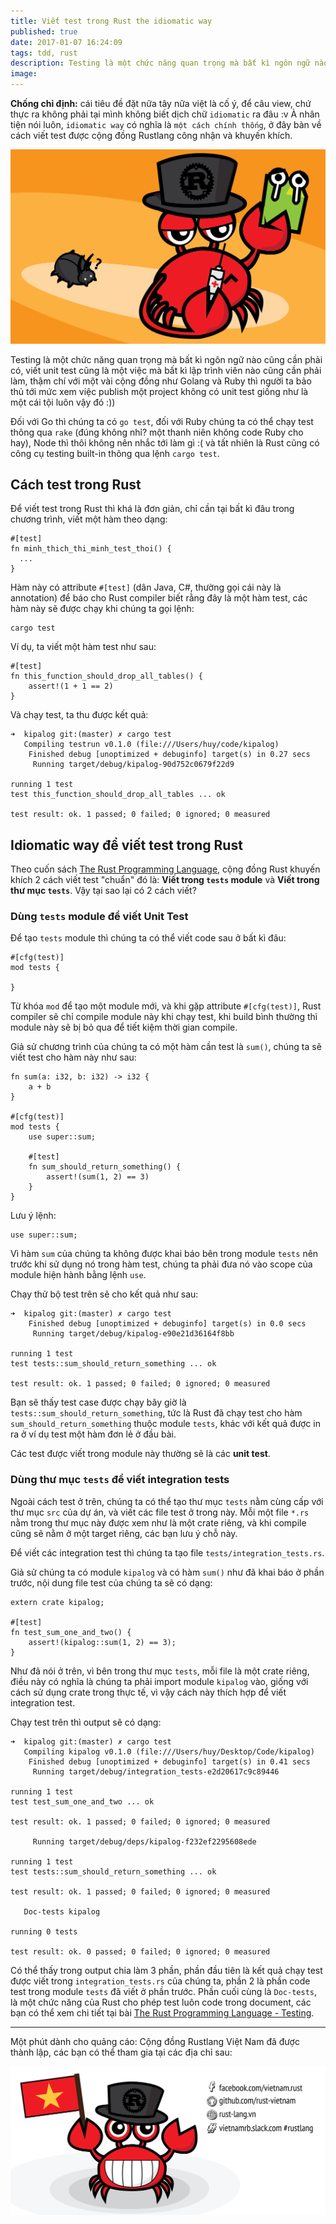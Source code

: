 ```yaml
---
title: Viết test trong Rust the idiomatic way
published: true
date: 2017-01-07 16:24:09
tags: tdd, rust
description: Testing là một chức năng quan trọng mà bất kì ngôn ngữ nào cũng cần phải có, viết unit test cũng là một việc mà bất kì lập trình viên nào cũng cần phải làm, thậm chí với một vài cộng đồng như Golang và Ruby thì người ta bảo thủ tới mức xem việc publish một project không có unit test giống như là một cái tội luôn vậy đó :)) 
image:
---
```

**Chống chỉ định:** cái tiêu đề đặt nữa tây nữa việt là cố ý, để câu view, chứ thực ra không phải tại mình không biết dịch chữ `idiomatic` ra đâu :v À nhân tiện nói luôn, `idiomatic way` có nghĩa là `một cách chính thống`, ở đây bàn về cách viết test được cộng đồng Rustlang công nhận và khuyến khích.

![](img/rustlang-vietnam-comic.png)

Testing là một chức năng quan trọng mà bất kì ngôn ngữ nào cũng cần phải có, viết unit test cũng là một việc mà bất kì lập trình viên nào cũng cần phải làm, thậm chí với một vài cộng đồng như Golang và Ruby thì người ta bảo thủ tới mức xem việc publish một project không có unit test giống như là một cái tội luôn vậy đó :)) 

Đối với Go thì chúng ta có `go test`, đối với Ruby chúng ta có thể chạy test thông qua `rake` (đúng không nhỉ? một thanh niên không code Ruby cho hay), Node thì thôi không nên nhắc tới làm gì :( và tất nhiên là Rust cũng có công cụ testing built-in thông qua lệnh `cargo test`.

## Cách test trong Rust

Để viết test trong Rust thì khá là đơn giản, chỉ cần tại bất kì đâu trong chương trình, viết một hàm theo dạng:

```
#[test]
fn minh_thich_thi_minh_test_thoi() {
  ...
}
```

Hàm này có attribute `#[test]` (dân Java, C#, thường gọi cái này là annotation) để báo cho Rust compiler biết rằng đây là một hàm test, các hàm này sẽ được chạy khi chúng ta gọi lệnh:

```
cargo test
```

Ví dụ, ta viết một hàm test như sau:

```
#[test]
fn this_function_should_drop_all_tables() {
    assert!(1 + 1 == 2)
}
```

Và chạy test, ta thu được kết quả:

```
➜  kipalog git:(master) ✗ cargo test
   Compiling testrun v0.1.0 (file:///Users/huy/code/kipalog)
    Finished debug [unoptimized + debuginfo] target(s) in 0.27 secs
     Running target/debug/kipalog-90d752c0679f22d9

running 1 test
test this_function_should_drop_all_tables ... ok

test result: ok. 1 passed; 0 failed; 0 ignored; 0 measured

```

## Idiomatic way để viết test trong Rust

Theo cuốn sách [The Rust Programming Language](https://doc.rust-lang.org/book/testing.html), cộng đồng Rust khuyến khích 2 cách viết test "chuẩn" đó là: **Viết trong `tests` module** và **Viết trong thư mục `tests`**. Vậy tại sao lại có 2 cách viết?

### Dùng `tests` module để viết Unit Test

Để tạo `tests` module thì chúng ta có thể viết code sau ở bất kì đâu:

```
#[cfg(test)]
mod tests {
 
}
```

Từ khóa `mod` để tạo một module mới, và khi gặp attribute `#[cfg(test)]`, Rust compiler sẽ chỉ compile module này khi chạy test, khi build bình thường thì module này sẽ bị bỏ qua để tiết kiệm thời gian compile.

Giả sử chương trình của chúng ta có một hàm cần test là `sum()`, chúng ta sẽ viết test cho hàm này như sau:

```
fn sum(a: i32, b: i32) -> i32 {
    a + b
}

#[cfg(test)]
mod tests {
    use super::sum;

    #[test]
    fn sum_should_return_something() {
        assert!(sum(1, 2) == 3)
    }
}
```

Lưu ý lệnh:

```
use super::sum;
```

Vì hàm `sum` của chúng ta không được khai báo bên trong module `tests` nên trước khi sử dụng nó trong hàm test, chúng ta phải đưa nó vào scope của module hiện hành bằng lệnh `use`.

Chạy thử bộ test trên sẽ cho kết quả như sau:

```
➜  kipalog git:(master) ✗ cargo test
    Finished debug [unoptimized + debuginfo] target(s) in 0.0 secs
     Running target/debug/kipalog-e90e21d36164f8bb

running 1 test
test tests::sum_should_return_something ... ok

test result: ok. 1 passed; 0 failed; 0 ignored; 0 measured
```

Bạn sẽ thấy test case được chạy bây giờ là `tests::sum_should_return_something`, tức là Rust đã chạy test cho hàm `sum_should_return_something` thuộc module `tests`, khác với kết quả được in ra ở ví dụ test một hàm đơn lẻ ở đầu bài.

Các test được viết trong module này thường sẽ là các **unit test**.

### Dùng thư mục `tests` để viết integration tests

Ngoài cách test ở trên, chúng ta có thể tạo thư mục `tests` nằm cùng cấp với thư mục `src` của dự án, và viết các file test ở trong này. Mỗi một file `*.rs` nằm trong thư mục này được xem như là một crate riêng, và khi compile cũng sẽ nằm ở một target riêng, các bạn lưu ý chỗ này.

Để viết các integration test thì chúng ta tạo file `tests/integration_tests.rs`. 

Giả sử chúng ta có module `kipalog` và có hàm `sum()` như đã khai báo ở phần trước, nội dung file test của chúng ta sẽ có dạng:

```
extern crate kipalog;

#[test]
fn test_sum_one_and_two() {
    assert!(kipalog::sum(1, 2) == 3);
}
```

Như đã nói ở trên, vì bên trong thư mục `tests`, mỗi file là một crate riêng, điều này có nghĩa là chúng ta phải import module `kipalog` vào, giống với cách sử dụng crate trong thực tế, vì vậy cách này thích hợp để viết integration test.

Chạy test trên thì output sẽ có dạng:

```
➜  kipalog git:(master) ✗ cargo test
   Compiling kipalog v0.1.0 (file:///Users/huy/Desktop/Code/kipalog)
    Finished debug [unoptimized + debuginfo] target(s) in 0.41 secs
     Running target/debug/integration_tests-e2d20617c9c89446

running 1 test
test test_sum_one_and_two ... ok

test result: ok. 1 passed; 0 failed; 0 ignored; 0 measured

     Running target/debug/deps/kipalog-f232ef2295608ede

running 1 test
test tests::sum_should_return_something ... ok

test result: ok. 1 passed; 0 failed; 0 ignored; 0 measured

   Doc-tests kipalog

running 0 tests

test result: ok. 0 passed; 0 failed; 0 ignored; 0 measured
```

Có thể thấy trong output chia làm 3 phần, phần đầu tiên là kết quả chạy test được viết trong `integration_tests.rs` của chúng ta, phần 2 là phần code test trong module `tests` đã viết ở phần trước. Phần cuối cùng là `Doc-tests`, là một chức năng của Rust cho phép test luôn code trong document, các bạn có thể xem chi tiết tại bài [The Rust Programming Language - Testing](https://doc.rust-lang.org/book/testing.html).

---

Một phút dành cho quảng cáo: Cộng đồng Rustlang Việt Nam đã được thành lập, các bạn có thể tham gia tại các địa chỉ sau:

![](img/rustlang-vietnam-social.png)
